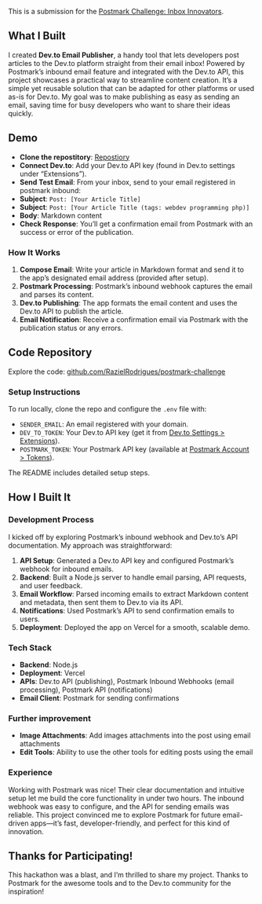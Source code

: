 This is a submission for the [Postmark Challenge: Inbox Innovators](https://dev.to/challenges/postmark).

## What I Built

I created **Dev.to Email Publisher**, a handy tool that lets developers post articles to the Dev.to platform straight from their email inbox! Powered by Postmark’s inbound email feature and integrated with the Dev.to API, this project showcases a practical way to streamline content creation. It’s a simple yet reusable solution that can be adapted for other platforms or used as-is for Dev.to. My goal was to make publishing as easy as sending an email, saving time for busy developers who want to share their ideas quickly.

## Demo
- **Clone the repostitory**: [Repostiory](https://github.com/RazielRodrigues/postmark-challenge)
- **Connect Dev.to**: Add your Dev.to API key (found in Dev.to settings under “Extensions”).
- **Send Test Email**: From your inbox, send to your email registered in postmark inbound:
- **Subject**: `Post: [Your Article Title]`
- **Subject**: `Post: [Your Article Title (tags: webdev programming php)]`
- **Body**: Markdown content
- **Check Response**: You’ll get a confirmation email from Postmark with an success or error of the publication.

### How It Works
1. **Compose Email**: Write your article in Markdown format and send it to the app’s designated email address (provided after setup).
2. **Postmark Processing**: Postmark’s inbound webhook captures the email and parses its content.
3. **Dev.to Publishing**: The app formats the email content and uses the Dev.to API to publish the article.
4. **Email Notification**: Receive a confirmation email via Postmark with the publication status or any errors.

## Code Repository

Explore the code: [github.com/RazielRodrigues/postmark-challenge](https://github.com/RazielRodrigues/postmark-challenge)

### Setup Instructions
To run locally, clone the repo and configure the `.env` file with:
- `SENDER_EMAIL`: An email registered with your domain.
- `DEV_TO_TOKEN`: Your Dev.to API key (get it from [Dev.to Settings > Extensions](https://dev.to/settings/extensions)).
- `POSTMARK_TOKEN`: Your Postmark API key (available at [Postmark Account > Tokens](https://account.postmarkapp.com)).

The README includes detailed setup steps.

## How I Built It

### Development Process
I kicked off by exploring Postmark’s inbound webhook and Dev.to’s API documentation. My approach was straightforward:
1. **API Setup**: Generated a Dev.to API key and configured Postmark’s webhook for inbound emails.
2. **Backend**: Built a Node.js server to handle email parsing, API requests, and user feedback.
3. **Email Workflow**: Parsed incoming emails to extract Markdown content and metadata, then sent them to Dev.to via its API.
4. **Notifications**: Used Postmark’s API to send confirmation emails to users.
5. **Deployment**: Deployed the app on Vercel for a smooth, scalable demo.

### Tech Stack
- **Backend**: Node.js
- **Deployment**: Vercel
- **APIs**: Dev.to API (publishing), Postmark Inbound Webhooks (email processing), Postmark API (notifications)
- **Email Client**: Postmark for sending confirmations

### Further improvement
- **Image Attachments**: Add images attachments into the post using email attachments
- **Edit Tools**: Ability to use the other tools for editing posts using the email

### Experience
Working with Postmark was nice! Their clear documentation and intuitive setup let me build the core functionality in under two hours. The inbound webhook was easy to configure, and the API for sending emails was reliable. This project convinced me to explore Postmark for future email-driven apps—it’s fast, developer-friendly, and perfect for this kind of innovation.

## Thanks for Participating!
This hackathon was a blast, and I’m thrilled to share my project. Thanks to Postmark for the awesome tools and to the Dev.to community for the inspiration!